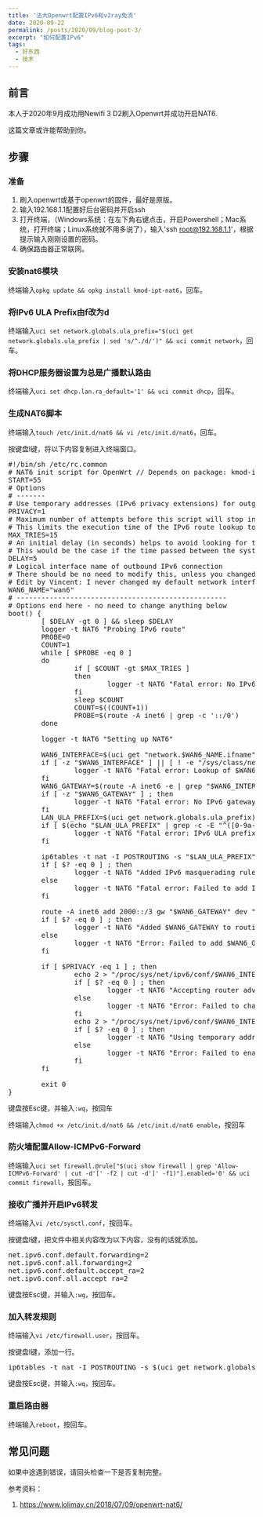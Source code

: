 ```yaml
---
title: '法大Openwrt配置IPv6和v2ray免流'
date: 2020-09-22
permalink: /posts/2020/09/blog-post-3/
excerpt: "如何配置IPv6"
tags:
  - 好东西
  - 技术
---
```


## 前言

本人于2020年9月成功用Newifi 3 D2刷入Openwrt并成功开启NAT6.

这篇文章或许能帮助到你。

## 步骤

### 准备

1. 刷入openwrt或基于openwrt的固件，最好是原版。
1. 输入192.168.1.1配置好后台密码并开启ssh
1. 打开终端，（Windows系统：在左下角右键点击，开启Powershell；Mac系统，打开终端；Linux系统就不用多说了），输入'ssh root@192.168.1.1'，根据提示输入刚刚设置的密码。
1. 确保路由器正常联网。

### 安装nat6模块

终端输入`opkg update && opkg install kmod-ipt-nat6`，回车。


### 将IPv6 ULA Prefix由f改为d

终端输入`uci set network.globals.ula_prefix="$(uci get network.globals.ula_prefix | sed 's/^./d/')" && uci commit network`，回车。

### 将DHCP服务器设置为总是广播默认路由

终端输入`uci set dhcp.lan.ra_default='1' && uci commit dhcp`，回车。

### 生成NAT6脚本

终端输入`touch /etc/init.d/nat6 && vi /etc/init.d/nat6`，回车。

按键盘I键，将以下内容复制进入终端窗口。
<pre>
#!/bin/sh /etc/rc.common
# NAT6 init script for OpenWrt // Depends on package: kmod-ipt-nat6
START=55
# Options
# -------
# Use temporary addresses (IPv6 privacy extensions) for outgoing connections? Yes: 1 / No: 0
PRIVACY=1
# Maximum number of attempts before this script will stop in case no IPv6 route is available
# This limits the execution time of the IPv6 route lookup to (MAX_TRIES+1)*(MAX_TRIES/2) seconds. The default (15) equals 120 seconds.
MAX_TRIES=15
# An initial delay (in seconds) helps to avoid looking for the IPv6 network too early. Ideally, the first probe is successful.
# This would be the case if the time passed between the system log messages "Probing IPv6 route" and "Setting up NAT6" is 1 second.
DELAY=5
# Logical interface name of outbound IPv6 connection
# There should be no need to modify this, unless you changed the default network interface names
# Edit by Vincent: I never changed my default network interface names, but still I have to change the WAN6_NAME to "wan" instead of "wan6"
WAN6_NAME="wan6"
# ---------------------------------------------------
# Options end here - no need to change anything below
boot() {
        [ $DELAY -gt 0 ] && sleep $DELAY
        logger -t NAT6 "Probing IPv6 route"
        PROBE=0
        COUNT=1
        while [ $PROBE -eq 0 ]
        do
                if [ $COUNT -gt $MAX_TRIES ]
                then
                        logger -t NAT6 "Fatal error: No IPv6 route found (reached retry limit)" && exit 1
                fi
                sleep $COUNT
                COUNT=$((COUNT+1))
                PROBE=$(route -A inet6 | grep -c '::/0')
        done
 
        logger -t NAT6 "Setting up NAT6"
 
        WAN6_INTERFACE=$(uci get "network.$WAN6_NAME.ifname")
        if [ -z "$WAN6_INTERFACE" ] || [ ! -e "/sys/class/net/$WAN6_INTERFACE/" ] ; then
                logger -t NAT6 "Fatal error: Lookup of $WAN6_NAME interface failed. Were the default interface names changed?" && exit 1
        fi
        WAN6_GATEWAY=$(route -A inet6 -e | grep "$WAN6_INTERFACE" | awk '/::\/0/{print $2; exit}')
        if [ -z "$WAN6_GATEWAY" ] ; then
                logger -t NAT6 "Fatal error: No IPv6 gateway for $WAN6_INTERFACE found" && exit 1
        fi
        LAN_ULA_PREFIX=$(uci get network.globals.ula_prefix)
        if [ $(echo "$LAN_ULA_PREFIX" | grep -c -E "^([0-9a-fA-F]{4}):([0-9a-fA-F]{0,4}):") -ne 1 ] ; then
                logger -t NAT6 "Fatal error: IPv6 ULA prefix $LAN_ULA_PREFIX seems invalid. Please verify that a prefix is set and valid." && exit 1
        fi
 
        ip6tables -t nat -I POSTROUTING -s "$LAN_ULA_PREFIX" -o "$WAN6_INTERFACE" -j MASQUERADE
        if [ $? -eq 0 ] ; then
                logger -t NAT6 "Added IPv6 masquerading rule to the firewall (Src: $LAN_ULA_PREFIX - Dst: $WAN6_INTERFACE)"
        else
                logger -t NAT6 "Fatal error: Failed to add IPv6 masquerading rule to the firewall (Src: $LAN_ULA_PREFIX - Dst: $WAN6_INTERFACE)" && exit 1
        fi
 
        route -A inet6 add 2000::/3 gw "$WAN6_GATEWAY" dev "$WAN6_INTERFACE"
        if [ $? -eq 0 ] ; then
                logger -t NAT6 "Added $WAN6_GATEWAY to routing table as gateway on $WAN6_INTERFACE for outgoing connections"
        else
                logger -t NAT6 "Error: Failed to add $WAN6_GATEWAY to routing table as gateway on $WAN6_INTERFACE for outgoing connections"
        fi
 
        if [ $PRIVACY -eq 1 ] ; then
                echo 2 > "/proc/sys/net/ipv6/conf/$WAN6_INTERFACE/accept_ra"
                if [ $? -eq 0 ] ; then
                        logger -t NAT6 "Accepting router advertisements on $WAN6_INTERFACE even if forwarding is enabled (required for temporary addresses)"
                else
                        logger -t NAT6 "Error: Failed to change router advertisements accept policy on $WAN6_INTERFACE (required for temporary addresses)"
                fi
                echo 2 > "/proc/sys/net/ipv6/conf/$WAN6_INTERFACE/use_tempaddr"
                if [ $? -eq 0 ] ; then
                        logger -t NAT6 "Using temporary addresses for outgoing connections on interface $WAN6_INTERFACE"
                else
                        logger -t NAT6 "Error: Failed to enable temporary addresses for outgoing connections on interface $WAN6_INTERFACE"
                fi
        fi
 
        exit 0
}
</pre>

键盘按Esc键，并输入`:wq`，按回车

终端输入`chmod +x /etc/init.d/nat6 && /etc/init.d/nat6 enable`，按回车

### 防火墙配置Allow-ICMPv6-Forward

终端输入`uci set firewall.@rule["$(uci show firewall | grep 'Allow-ICMPv6-Forward' | cut -d'[' -f2 | cut -d']' -f1)"].enabled='0' && uci commit firewall`，按回车。

### 接收广播并开启IPv6转发

终端输入`vi /etc/sysctl.conf`，按回车。

按键盘I键，把文件中相关内容改为以下内容，没有的话就添加。

<pre>
net.ipv6.conf.default.forwarding=2 
net.ipv6.conf.all.forwarding=2 
net.ipv6.conf.default.accept_ra=2 
net.ipv6.conf.all.accept_ra=2
</pre>

键盘按Esc键，并输入`:wq`，按回车。

### 加入转发规则

终端输入`vi /etc/firewall.user`，按回车。

按键盘I键，添加一行。
<pre>
ip6tables -t nat -I POSTROUTING -s $(uci get network.globals.ula_prefix) -j MASQUERADE
</pre>

键盘按Esc键，并输入`:wq`，按回车。

### 重启路由器

终端输入`reboot`，按回车。


## 常见问题

如果中途遇到错误，请回头检查一下是否复制完整。

参考资料：

1. https://www.lolimay.cn/2018/07/09/openwrt-nat6/

